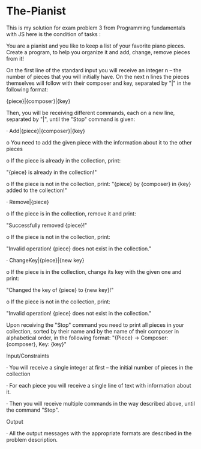 # The-Pianist
This is my solution for exam problem 3 from Programming fundamentals with JS 
here is the condition of tasks :

You are a pianist and you like to keep a list of your favorite piano pieces. Create a program, to help you organize it and add, change, remove pieces from it!

On the first line of the standard input you will receive an integer n – the number of pieces that you will initially have. On the next n lines the pieces themselves will follow with their composer and key, separated by "|" in the following format:

{piece}|{composer}|{key}

Then, you will be receiving different commands, each on a new line, separated by "|", until the "Stop" command is given:

· Add|{piece}|{composer}|{key}

o You need to add the given piece with the information about it to the other pieces

o If the piece is already in the collection, print:

"{piece} is already in the collection!"

o If the piece is not in the collection, print: "{piece} by {composer} in {key} added to the collection!"

· Remove|{piece}

o If the piece is in the collection, remove it and print:

"Successfully removed {piece}!"

o If the piece is not in the collection, print:

"Invalid operation! {piece} does not exist in the collection."

· ChangeKey|{piece}|{new key}

o If the piece is in the collection, change its key with the given one and print:

"Changed the key of {piece} to {new key}!"

o If the piece is not in the collection, print:

"Invalid operation! {piece} does not exist in the collection."

Upon receiving the "Stop" command you need to print all pieces in your collection, sorted by their name and by the name of their composer in alphabetical order, in the following format: "{Piece} -> Composer: {composer}, Key: {key}"

Input/Constraints

· You will receive a single integer at first – the initial number of pieces in the collection

· For each piece you will receive a single line of text with information about it.

· Then you will receive multiple commands in the way described above, until the command "Stop".

Output

· All the output messages with the appropriate formats are described in the problem description.
